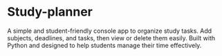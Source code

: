 # Study-planner
A simple and student-friendly console app to organize study tasks.   Add subjects, deadlines, and tasks, then view or delete them easily.   Built with Python and designed to help students manage their time effectively.    
